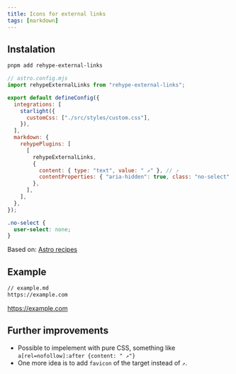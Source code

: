 ```yaml
---
title: Icons for external links
tags: [markdown]
---
```


## Instalation

```bash title="Instal dependencies…"
pnpm add rehype-external-links
```

```js
// astro.config.mjs
import rehypeExternalLinks from "rehype-external-links";

export default defineConfig({
  integrations: [
    starlight({
      customCss: ["./src/styles/custom.css"],
    }),
  ],
  markdown: {
    rehypePlugins: [
      [
        rehypeExternalLinks,
        {
          content: { type: "text", value: " ↗" }, // ⤴
          contentProperties: { "aria-hidden": true, class: "no-select" },
        },
      ],
    ],
  },
});
```

```css
.no-select {
  user-select: none;
}
```

Based on: [Astro recipes](https://docs.astro.build/en/recipes/external-links/)

## Example

```md
// example.md
https://example.com
```

https://example.com

## Further improvements

- Possible to impelement with pure CSS, something like `a[rel=nofollow]:after {content: " ↗"}`
- One more idea is to add `favicon` of the target instead of `↗`.

